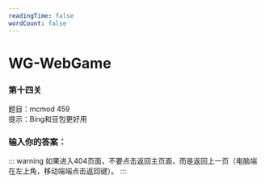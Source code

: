 ```yaml
---
readingTime: false
wordCount: false
---
```

# WG-WebGame
### 第十四关

题目：mcmod 459<br>
提示：Bing和豆包更好用

### 输入你的答案：

<WGwgc></WGwgc>

::: warning
如果进入404页面，不要点击返回主页面，而是返回上一页（电脑端在左上角，移动端端点击返回键）。
:::